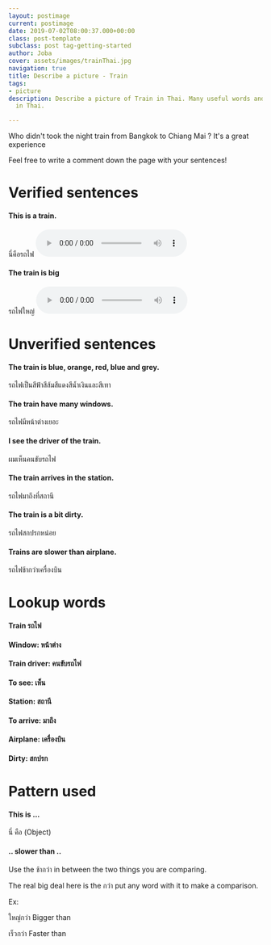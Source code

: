 ```yaml
---
layout: postimage
current: postimage
date: 2019-07-02T08:00:37.000+00:00
class: post-template
subclass: post tag-getting-started
author: Joba
cover: assets/images/trainThai.jpg
navigation: true
title: Describe a picture - Train
tags:
- picture
description: Describe a picture of Train in Thai. Many useful words and sentences
  in Thai.

---
```

Who didn't took the night train from Bangkok to Chiang Mai ? It's a great experience 

Feel free to write a comment down the page with your sentences!

# Verified sentences

#### This is a train.

<span class="blue">นี่คือรถไฟ</span> <audio controls preload src="assets/sound/นี่คือรถไฟ.mp3">

#### The train is big

<span class="blue">รถไฟใหญ่</span> <audio controls preload src="assets/sound/รถไฟใหญ่.mp3">

# Unverified sentences

#### The train is blue, orange, red, blue and grey.

<span class="blue">รถไฟเป็นสีฟ้าสีส้มสีแดงสีน้ำเงินและสีเทา</span>

#### The train have many windows.

<span class="blue">รถไฟมีหน้าต่างเยอะ</span>

#### I see the driver of the train.

<span class="blue">ผมเห็นคนขับรถไฟ</span>

#### The train arrives in the station.

<span class="blue">รถไฟมาถึงที่สถานี</span>

#### The train is a bit dirty.

<span class="blue">รถไฟสกปรกหน่อย</span>

#### Trains are slower than airplane.

<span class="blue">รถไฟช้ากว่าเครื่องบิน</span>

# Lookup words

#### Train <span class="blue">รถไฟ</span>

#### Window: <span class="blue">หน้าต่าง</span>

#### Train driver: <span class="blue">คนขับรถไฟ</span>

#### To see: <span class="blue">เห็น</span>

#### Station: <span class="blue">สถานี</span>

#### To arrive: <span class="blue">มาถึง</span>

#### Airplane: <span class="blue">เครื่องบิน</span>

#### Dirty: <span class="blue">สกปรก</span>

# Pattern used

#### This is ...

<span class="blue">นี่ คือ (Object)</span>

#### .. slower than ..

Use the <span class="blue">ช้ากว่า</span> in between the two things you are comparing.

The real big deal here is the <span class="blue">กว่า</span> put any word with it to make a comparison.

Ex:

<span class="blue">ใหญ่กว่า</span> Bigger than

<span class="blue">เร็วกว่า</span> Faster than